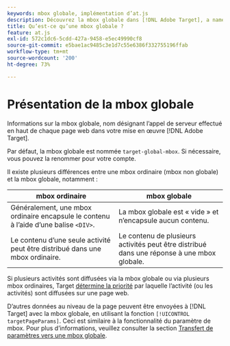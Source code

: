 ```yaml
---
keywords: mbox globale, implémentation d’at.js
description: Découvrez la mbox globale dans [!DNL Adobe Target], a name used to refer to the single server call made at the top of each web page in your [!DNL Target] implémentation.
title: Qu’est-ce qu’une mbox globale ?
feature: at.js
exl-id: 572c1dc6-5cdd-427a-9458-e5ec49990cf8
source-git-commit: e5bae1ac9485c3e1d7c55e6386f332755196ffab
workflow-type: tm+mt
source-wordcount: '200'
ht-degree: 73%

---
```


# Présentation de la mbox globale

Informations sur la mbox globale, nom désignant l’appel de serveur effectué en haut de chaque page web dans votre mise en œuvre [!DNL Adobe Target].

Par défaut, la mbox globale est nommée `target-global-mbox`. Si nécessaire, vous pouvez la renommer pour votre compte.

Il existe plusieurs différences entre une mbox ordinaire (mbox non globale) et la mbox globale, notamment :

| mbox ordinaire | mbox globale |
|--- |--- |
| Généralement, une mbox ordinaire encapsule le contenu à l’aide d’une balise `<DIV>`. | La mbox globale est « vide » et n’encapsule aucun contenu. |
| Le contenu d’une seule activité peut être distribué dans une mbox ordinaire. | Le contenu de plusieurs activités peut être distribué dans une réponse à une mbox globale. |

Si plusieurs activités sont diffusées via la mbox globale ou via plusieurs mbox ordinaires, Target [détermine la priorité](https://experienceleague.adobe.com/docs/target/using/activities/priority.html) par laquelle l’activité (ou les activités) sont diffusées sur une page web.

D’autres données au niveau de la page peuvent être envoyées à [!DNL Target] avec la mbox globale, en utilisant la fonction `[!UICONTROL targetPageParams]`. Ceci est similaire à la fonctionnalité du paramètre de mbox. Pour plus d’informations, veuillez consulter la section [Transfert de paramètres vers une mbox globale](/help/dev/implement/client-side/atjs/global-mbox/pass-parameters-to-global-mbox.md).
